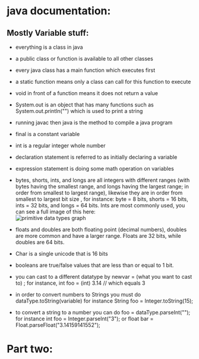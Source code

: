 # java documentation:



## Mostly Variable stuff:

* everything is a class in java

* a public class or function is available to all other classes 

* every java class has a main function which executes first

* a static function means only a class can call for this function to execute

* void in front of a function means it does not return a value

* System.out is an object that has many functions such as System.out.println("") which is used to print a string

* running javac <filename> then java <filename> is the method to compile a java program

* final is a constant variable

* int is a regular integer whole number

* declaration statement is referred to as initially declaring a variable

* expression statement is doing some math operation on variables

* bytes, shorts, ints, and longs are all integers with different ranges (with bytes having the smallest range, and 
longs having the largest range; in order from smallest to largest range), likewise they are in order from smallest to largest bit size
, for instance: byte = 8 bits, shorts = 16 bits, ints = 32 bits, and longs = 64 bits. Ints are most commonly used, 
you can see a full image of this here: <br/> ![primitive data types graph](http://xoax.net/web/crs/java/lessons/Lesson3/Image1.png)

* floats and doubles are both floating point (decimal numbers), doubles are more common and have a larger range. 
Floats are 32 bits, while doubles are 64 bits. 

* Char is a single unicode that is 16 bits

* booleans are true/false values that are less than or equal to 1 bit.

* you can cast to a different datatype by newvar = (what you want to cast to) <old var>; for instance, int foo = (int) 3.14 // which equals 3

* in order to convert numbers to Strings you must do dataType.toString(variable) for instance String foo =  Integer.toString(15);

* to convert a string to a number you can do foo = dataType.parseInt("<number>"); for instance int foo = Integer.parseInt("3"); or float bar = Float.parseFloat("3.14159141552");


# Part two:
